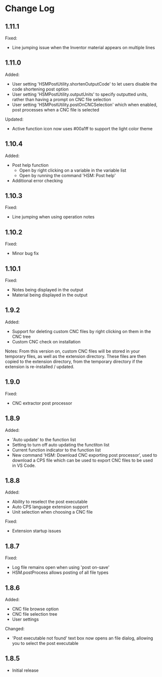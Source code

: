 # Change Log
## 1.11.1
Fixed: 
- Line jumping issue when the Inventor material appears on multiple lines

## 1.11.0
Added:
- User setting 'HSMPostUtility.shortenOutputCode' to let users disable the code shortening post option
- User setting 'HSMPostUtility.outputUnits' to specify outputted units, rather than having a prompt on CNC file selection
- User setting 'HSMPostUtility.postOnCNCSelection' which when enabled, post processes when a CNC file is selected

Updated:
- Active function icon now uses #00a1ff to support the light color theme

## 1.10.4
Added:
- Post help function
  - Open by right clicking on a variable in the variable list
  - Open by running the command 'HSM: Post help'
- Additional error checking

## 1.10.3
Fixed:
- Line jumping when using operation notes

## 1.10.2
Fixed:
- Minor bug fix

## 1.10.1
Fixed:
- Notes being displayed in the output
- Material being displayed in the output

## 1.9.2
Added:
- Support for deleting custom CNC files by right clicking on them in the CNC tree
- Custom CNC check on installation

Notes:
From this version on, custom CNC files will be stored in your temporary files, as well as the extension directory. These files are then copied to the extension directory, from the temporary directory if the extension is re-installed / updated.

## 1.9.0
Fixed:
- CNC extractor post processor

## 1.8.9
Added:
- 'Auto update' to the function list
- Setting to turn off auto updating the functiton list
- Current function indicator to the function list
- New command 'HSM: Download CNC exporting post processor', used to download a CPS file which can be used to export CNC files to be used in VS Code.

## 1.8.8
Added:
- Ability to reselect the post executable
- Auto CPS language extension support
- Unit selection when choosing a CNC file

Fixed:
- Extension startup issues

## 1.8.7
Fixed:
- Log file remains open when using 'post on-save'
- HSM.postProcess allows posting of all file types

## 1.8.6
Added:
- CNC file browse option
- CNC file selection tree
- User settings

Changed:
- 'Post executable not found' text box now opens an file dialog, allowing you to select the post executable

## 1.8.5
- Initial release